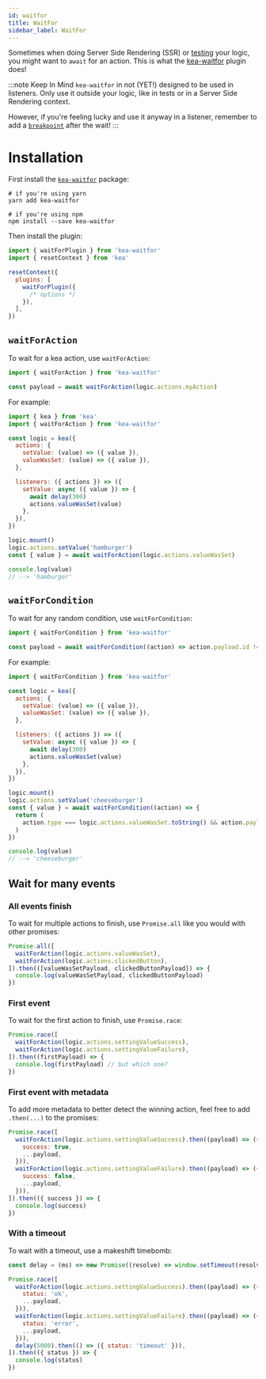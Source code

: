 ```yaml
---
id: waitfor
title: WaitFor
sidebar_label: WaitFor
---
```


Sometimes when doing Server Side Rendering (SSR) or [testing](/docs/BROKEN) your logic, you might
want to `await` for an action. This is what the [kea-waitfor](https://github.com/keajs/kea-waitfor)
plugin does!

:::note Keep In Mind
`kea-waitfor` in not (YET!) designed to be used in listeners. Only use it outside your logic,
like in tests or in a Server Side Rendering context.

However, if you're feeling lucky and use it anyway in a listener, remember to add a [`breakpoint`](/docs/BROKEN) after the wait!
:::

# Installation

First install the [`kea-waitfor`](https://github.com/keajs/kea-waitfor) package:

```shell
# if you're using yarn
yarn add kea-waitfor

# if you're using npm
npm install --save kea-waitfor
```

Then install the plugin:

```javascript
import { waitForPlugin } from 'kea-waitfor'
import { resetContext } from 'kea'

resetContext({
  plugins: [
    waitForPlugin({
      /* options */
    }),
  ],
})
```

## `waitForAction`

To wait for a kea action, use `waitForAction`:

```javascript
import { waitForAction } from 'kea-waitfor'

const payload = await waitForAction(logic.actions.myAction)
```

For example:

```javascript
import { kea } from 'kea'
import { waitForAction } from 'kea-waitfor'

const logic = kea({
  actions: {
    setValue: (value) => ({ value }),
    valueWasSet: (value) => ({ value }),
  },

  listeners: ({ actions }) => ({
    setValue: async ({ value }) => {
      await delay(300)
      actions.valueWasSet(value)
    },
  }),
})

logic.mount()
logic.actions.setValue('hamburger')
const { value } = await waitForAction(logic.actions.valueWasSet)

console.log(value)
// --> 'hamburger'
```

## `waitForCondition`

To wait for any random condition, use `waitForCondition`:

```javascript
import { waitForCondition } from 'kea-waitfor'

const payload = await waitForCondition((action) => action.payload.id !== 'new')
```

For example:

```javascript
import { waitForCondition } from 'kea-waitfor'

const logic = kea({
  actions: {
    setValue: (value) => ({ value }),
    valueWasSet: (value) => ({ value }),
  },

  listeners: ({ actions }) => ({
    setValue: async ({ value }) => {
      await delay(300)
      actions.valueWasSet(value)
    },
  }),
})

logic.mount()
logic.actions.setValue('cheeseburger')
const { value } = await waitForCondition((action) => {
  return (
    action.type === logic.actions.valueWasSet.toString() && action.payload.value === 'cheeseburger'
  )
})

console.log(value)
// --> 'cheeseburger'
```

## Wait for many events

### All events finish

To wait for multiple actions to finish, use `Promise.all` like you would with other
promises:

```javascript
Promise.all([
  waitForAction(logic.actions.valueWasSet),
  waitForAction(logic.actions.clickedButton),
]).then(([valueWasSetPayload, clickedButtonPayload]) => {
  console.log(valueWasSetPayload, clickedButtonPayload)
})
```

### First event

To wait for the first action to finish, use `Promise.race`:

```javascript
Promise.race([
  waitForAction(logic.actions.settingValueSuccess),
  waitForAction(logic.actions.settingValueFailure),
]).then((firstPayload) => {
  console.log(firstPayload) // but which one?
})
```

### First event with metadata

To add more metadata to better detect the winning action, feel free to
add `.then(...)` to the promises:

```javascript
Promise.race([
  waitForAction(logic.actions.settingValueSuccess).then((payload) => ({
    success: true,
    ...payload,
  })),
  waitForAction(logic.actions.settingValueFailure).then((payload) => ({
    success: false,
    ...payload,
  })),
]).then(({ success }) => {
  console.log(success)
})
```

### With a timeout

To wait with a timeout, use a makeshift timebomb:

```javascript
const delay = (ms) => new Promise((resolve) => window.setTimeout(resolve, ms))

Promise.race([
  waitForAction(logic.actions.settingValueSuccess).then((payload) => ({
    status: 'ok',
    ...payload,
  })),
  waitForAction(logic.actions.settingValueFailure).then((payload) => ({
    status: 'error',
    ...payload,
  })),
  delay(5000).then(() => ({ status: 'timeout' })),
]).then(({ status }) => {
  console.log(status)
})
```
